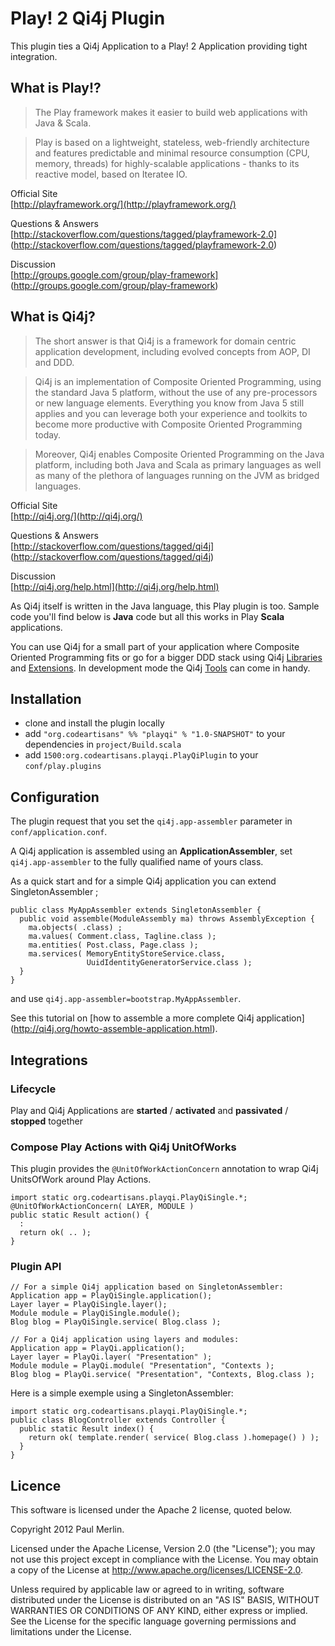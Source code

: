 # Play! 2 Qi4j Plugin

This plugin ties a Qi4j Application to a Play! 2 Application providing tight
integration.

## What is Play!?

> The Play framework makes it easier to build web applications with Java &
> Scala.

> Play is based on a lightweight, stateless, web-friendly architecture and
> features predictable and minimal resource consumption (CPU, memory, threads)
> for highly-scalable applications - thanks to its reactive model, based on
> Iteratee IO.

Official Site  
[http://playframework.org/](http://playframework.org/)

Questions & Answers  
[http://stackoverflow.com/questions/tagged/playframework-2.0]
(http://stackoverflow.com/questions/tagged/playframework-2.0)

Discussion  
[http://groups.google.com/group/play-framework]
(http://groups.google.com/group/play-framework)

## What is Qi4j?

> The short answer is that Qi4j is a framework for domain centric application
> development, including evolved concepts from AOP, DI and DDD.

> Qi4j is an implementation of Composite Oriented Programming, using the
> standard Java 5 platform, without the use of any pre-processors or new
> language elements. Everything you know from Java 5 still applies and you can
> leverage both your experience and toolkits to become more productive with
> Composite Oriented Programming today.

> Moreover, Qi4j enables Composite Oriented Programming on the Java platform,
> including both Java and Scala as primary languages as well as many of the
> plethora of languages running on the JVM as bridged languages.

Official Site  
[http://qi4j.org/](http://qi4j.org/)

Questions & Answers  
[http://stackoverflow.com/questions/tagged/qi4j]
(http://stackoverflow.com/questions/tagged/qi4j)

Discussion  
[http://qi4j.org/help.html](http://qi4j.org/help.html)

As Qi4j itself is written in the Java language, this Play plugin is too.
Sample code you'll find below is __Java__ code but all this works in Play
__Scala__ applications.

You can use Qi4j for a small part of your application where Composite Oriented
Programming fits or go for a bigger DDD stack using Qi4j
[Libraries](http://qi4j.org/libraries.html) and
[Extensions](http://qi4j.org/extensions.html). In development mode the Qi4j
[Tools](http://qi4j.org/tools.html) can come in handy.

## Installation

* clone and install the plugin locally
* add ````"org.codeartisans" %% "playqi" % "1.0-SNAPSHOT"```` to your
  dependencies in ````project/Build.scala````
* add ````1500:org.codeartisans.playqi.PlayQiPlugin```` to your 
  ````conf/play.plugins````

## Configuration

The plugin request that you set the ````qi4j.app-assembler```` parameter in
````conf/application.conf````. 

A Qi4j application is assembled using an __ApplicationAssembler__, set
````qi4j.app-assembler```` to the fully qualified name of yours class.

As a quick start and for a simple Qi4j application you can extend
SingletonAssembler ;

    public class MyAppAssembler extends SingletonAssembler {
      public void assemble(ModuleAssembly ma) throws AssemblyException {
        ma.objects( .class) ;
        ma.values( Comment.class, Tagline.class );
        ma.entities( Post.class, Page.class );
        ma.services( MemoryEntityStoreService.class, 
                     UuidIdentityGeneratorService.class );
      }
    }

and use ````qi4j.app-assembler=bootstrap.MyAppAssembler````.

See this tutorial on [how to assemble a more complete Qi4j application]
(http://qi4j.org/howto-assemble-application.html).

## Integrations

### Lifecycle

Play and Qi4j Applications are __started__ / __activated__ and __passivated__
/ __stopped__ together

### Compose Play Actions with Qi4j UnitOfWorks

This plugin provides the ````@UnitOfWorkActionConcern```` annotation to wrap Qi4j
UnitsOfWork around Play Actions.

    import static org.codeartisans.playqi.PlayQiSingle.*;
    @UnitOfWorkActionConcern( LAYER, MODULE )
    public static Result action() {
      :
      return ok( .. );
    }

### Plugin API

    // For a simple Qi4j application based on SingletonAssembler:
    Application app = PlayQiSingle.application();
    Layer layer = PlayQiSingle.layer();
    Module module = PlayQiSingle.module();
    Blog blog = PlayQiSingle.service( Blog.class );

    // For a Qi4j application using layers and modules:
    Application app = PlayQi.application();
    Layer layer = PlayQi.layer( "Presentation" );
    Module module = PlayQi.module( "Presentation", "Contexts );
    Blog blog = PlayQi.service( "Presentation", "Contexts, Blog.class );

Here is a simple exemple using a SingletonAssembler:

    import static org.codeartisans.playqi.PlayQiSingle.*;
    public class BlogController extends Controller {
      public static Result index() {
        return ok( template.render( service( Blog.class ).homepage() ) );
      }
    }


## Licence

This software is licensed under the Apache 2 license, quoted below.

Copyright 2012 Paul Merlin.

Licensed under the Apache License, Version 2.0 (the "License"); you may not use
this project except in compliance with the License. You may obtain a copy of
the License at http://www.apache.org/licenses/LICENSE-2.0.

Unless required by applicable law or agreed to in writing, software distributed
under the License is distributed on an "AS IS" BASIS, WITHOUT WARRANTIES OR
CONDITIONS OF ANY KIND, either express or implied. See the License for the
specific language governing permissions and limitations under the License.

